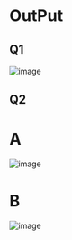 # OutPut

## Q1
![image](https://github.com/user-attachments/assets/a0970db9-4df8-469f-81cf-57b972de3bbb)

## Q2
# A
![image](https://github.com/user-attachments/assets/dadec963-a8d2-4ddb-aa20-e3d046a7ee3a)

# B
![image](https://github.com/user-attachments/assets/f3c37db6-9028-42d0-9fe6-6f545de6c5bd)

